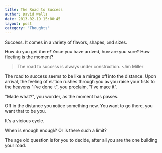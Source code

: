 ```yaml
---
title: The Road to Success
author: David Wells
date: 2013-02-19 15:00:45
layout: post
category: "Thoughts"
---
```


Success. It comes in a variety of flavors, shapes, and sizes.

How do you get there? Once you have arrived, how are you sure? How fleeting is the moment?

> The road to success is always under construction. -Jim Miller

The road to success seems to be like a mirage off into the distance. Upon arrival, the feeling of elation rushes through you as you raise your fists to the heavens "I've done it", you proclaim, "I've made it".

"Made what?", you wonder, as the moment has passes.

Off in the distance you notice something new. You want to go there, you want that to be you.

It's a vicious cycle.

When is enough enough? Or is there such a limit?

The age old question is for you to decide, after all you are the one building your road.
